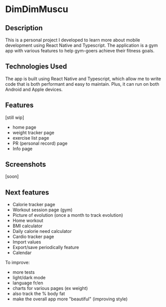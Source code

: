 # DimDimMuscu

## Description

This is a personal project I developed to learn more about mobile development using React Native and Typescript.
The application is a gym app with various features to help gym-goers achieve their fitness goals.

## Technologies Used

The app is built using React Native and Typescript, which allow me to write code that is both performant and easy to maintain. Plus, it can run on both Android and Apple devices.

## Features

[still wip]

- home page
- weight tracker page
- exercise list page
- PR (personal record) page
- Info page 

## Screenshots

[soon]

## Next features

- Calorie tracker page
- Workout session page (gym)
- Picture of evolution (once a month to track evolution)
- Home workout
- BMI calculator
- Daily calorie need calculator
- Cardio tracker page
- Import values 
- Export/save periodically feature
- Calendar

To improve:
- more tests
- light/dark mode
- language fr/en
- charts for various pages (ex weight)
- also track the % body fat 
- make the overall app more "beautiful" (improving style)
